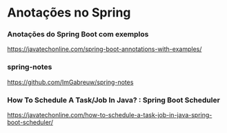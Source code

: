 # Anotações no Spring

### Anotações do Spring Boot com exemplos

https://javatechonline.com/spring-boot-annotations-with-examples/

### spring-notes

https://github.com/ImGabreuw/spring-notes

### How To Schedule A Task/Job In Java? : Spring Boot Scheduler

https://javatechonline.com/how-to-schedule-a-task-job-in-java-spring-boot-scheduler/